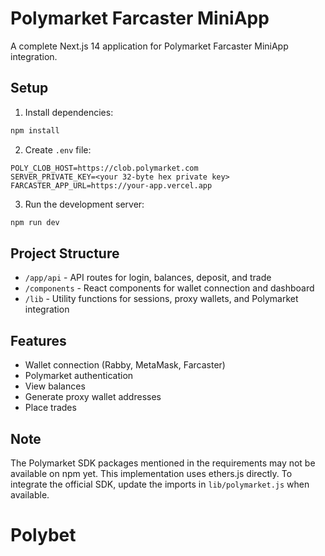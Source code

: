# Polymarket Farcaster MiniApp

A complete Next.js 14 application for Polymarket Farcaster MiniApp integration.

## Setup

1. Install dependencies:
```bash
npm install
```

2. Create `.env` file:
```
POLY_CLOB_HOST=https://clob.polymarket.com
SERVER_PRIVATE_KEY=<your 32-byte hex private key>
FARCASTER_APP_URL=https://your-app.vercel.app
```

3. Run the development server:
```bash
npm run dev
```

## Project Structure

- `/app/api` - API routes for login, balances, deposit, and trade
- `/components` - React components for wallet connection and dashboard
- `/lib` - Utility functions for sessions, proxy wallets, and Polymarket integration

## Features

- Wallet connection (Rabby, MetaMask, Farcaster)
- Polymarket authentication
- View balances
- Generate proxy wallet addresses
- Place trades

## Note

The Polymarket SDK packages mentioned in the requirements may not be available on npm yet. This implementation uses ethers.js directly. To integrate the official SDK, update the imports in `lib/polymarket.js` when available.

# Polybet
